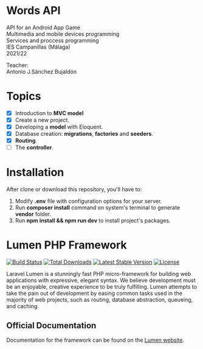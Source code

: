 # Words API
API for an Android App Game<br/>
Multimedia and mobile devices programming<br/>
Services and proccess programming<br/>
IES Campanillas (Málaga)<br/>
2021/22<br/>

Teacher:<br/>
Antonio J.Sánchez Bujaldón

# Topics
- [X] Introduction to **MVC model**
- [X] Create a new project.
- [X] Developing a **model** with Eloquent.
- [X] Database creation: **migrations**, **factories** and **seeders**.
- [X] **Routing**.
- [ ] The **controller**.

# Installation
After clone or download this repository, you'll have to:
1. Modify **.env** file with configuration options for your server.
2. Run **composer install** command on system's terminal to generate **vendor** folder.
3. Run **npm install && npm run dev** to install project's packages.

# Lumen PHP Framework

[![Build Status](https://travis-ci.org/laravel/lumen-framework.svg)](https://travis-ci.org/laravel/lumen-framework)
[![Total Downloads](https://img.shields.io/packagist/dt/laravel/framework)](https://packagist.org/packages/laravel/lumen-framework)
[![Latest Stable Version](https://img.shields.io/packagist/v/laravel/framework)](https://packagist.org/packages/laravel/lumen-framework)
[![License](https://img.shields.io/packagist/l/laravel/framework)](https://packagist.org/packages/laravel/lumen-framework)

Laravel Lumen is a stunningly fast PHP micro-framework for building web applications with expressive, elegant syntax. We believe development must be an enjoyable, creative experience to be truly fulfilling. Lumen attempts to take the pain out of development by easing common tasks used in the majority of web projects, such as routing, database abstraction, queueing, and caching.

## Official Documentation

Documentation for the framework can be found on the [Lumen website](https://lumen.laravel.com/docs).


